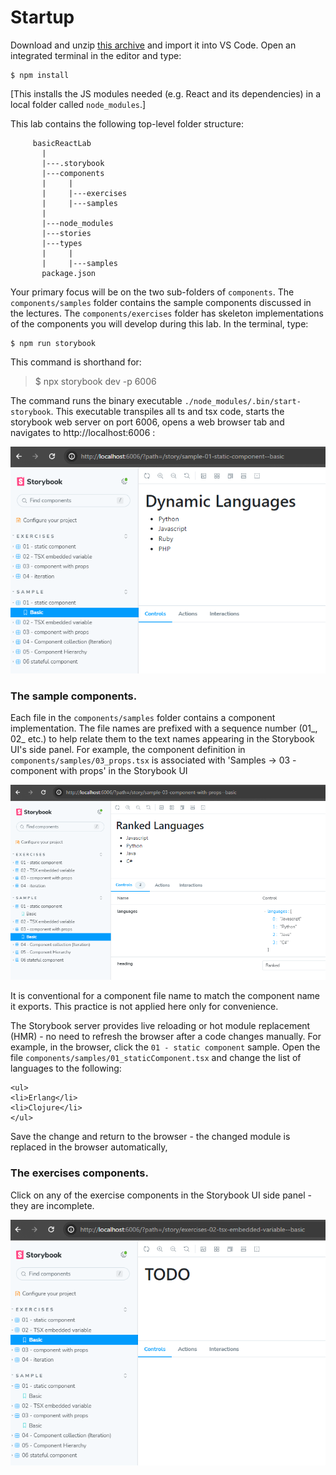 # Startup

Download and unzip [this archive][code] and import it into VS Code. Open an integrated terminal in the editor and type:
~~~
$ npm install
~~~
[This installs the JS modules needed (e.g. React and its dependencies) in a local folder called `node_modules`.]

This lab contains the following top-level folder structure:
~~~
     basicReactLab
       |
       |---.storybook
       |---components
       |     |
       |     |---exercises
       |     |---samples
       |
       |---node_modules
       |---stories
       |---types
       |     |
       |     |---samples
       package.json
~~~
Your primary focus will be on the two sub-folders of `components`. The `components/samples` folder contains the sample components discussed in the lectures. The `components/exercises` folder has skeleton implementations of the components you will develop during this lab. In the terminal, type:
~~~
$ npm run storybook
~~~
This command is shorthand for:
>$ npx storybook dev -p 6006

The command runs the binary executable `./node_modules/.bin/start-storybook`. This executable transpiles all ts and tsx code, starts the storybook web server on port 6006, opens a web browser tab and navigates to http://localhost:6006 :

![image-20240225225944507](./img/image-20240225225944507.png) 

### The sample components.

Each file in the `components/samples` folder contains a component implementation. The file names are prefixed with a sequence number (01_, 02_ etc.) to help relate them to the text names appearing in the Storybook UI's side panel. For example, the component definition in `components/samples/03_props.tsx` is associated with  'Samples -> 03 - component with props' in the Storybook UI

![image-20240225230022234](./img/image-20240225230022234.png) 

It is conventional for a component file name to match the component name it exports. This practice is not applied here only for convenience.

The Storybook server provides live reloading or hot module replacement (HMR) - no need to refresh the browser after a code changes manually. For example, in the browser, click the `01 - static component` sample. Open the file `components/samples/01_staticComponent.tsx` and change the list of languages to the following:
~~~
<ul>
<li>Erlang</li>
<li>Clojure</li>
</ul>  
~~~
Save the change and return to the browser - the changed module is replaced in the browser automatically,

### The exercises components.

Click on any of the exercise components in the Storybook UI side panel - they are incomplete.

![image-20240225230055507](./img/image-20240225230055507.png) 

[code]: ./archives/archive-2.zip
[storybook]: ./img/storybook.png
[numbers]: ./img/numbers.png
[exercises]: ./img/exercises.png

